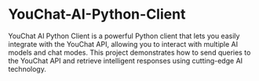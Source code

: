 # YouChat-AI-Python-Client
YouChat AI Python Client is a powerful Python client that lets you easily integrate with the YouChat API, allowing you to interact with multiple AI models and chat modes. This project demonstrates how to send queries to the YouChat API and retrieve intelligent responses using cutting-edge AI technology.
